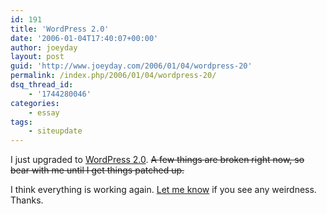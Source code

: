 ```yaml
---
id: 191
title: 'WordPress 2.0'
date: '2006-01-04T17:40:07+00:00'
author: joeyday
layout: post
guid: 'http://www.joeyday.com/2006/01/04/wordpress-20'
permalink: /index.php/2006/01/04/wordpress-20/
dsq_thread_id:
    - '1744280046'
categories:
    - essay
tags:
    - siteupdate
---
```


I just upgraded to [WordPress 2.0](http://www.wordpress.org "WordPress.org"). <del>A few things are broken right now, so bear with me until I get things patched up.</del>

I think everything is working again. [Let me know](/contact "Contact Me") if you see any weirdness. Thanks.